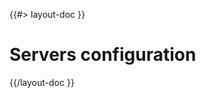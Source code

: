 <!--
/**
 * @name            Configuration
 * @namespace       doc.servers
 * @type            Markdown
 * @platform        md
 * @status          stable
 * @menu            Documentation / Servers           /doc/servers/configuration
 *
 * @since           2.0.0
 * @author    Olivier Bossel <olivier.bossel@gmail.com> (https://olivierbossel.com)
 */
-->

{{#> layout-doc }}

# Servers configuration

{{/layout-doc }}

